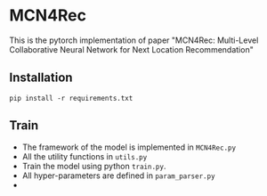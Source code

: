# MCN4Rec

This is the pytorch implementation of paper "MCN4Rec: Multi-Level Collaborative Neural Network for Next Location Recommendation"


## Installation

```
pip install -r requirements.txt
```

## Train
- The framework of the model is implemented in `MCN4Rec.py`
- All the utility functions in `utils.py`
- Train the model using python `train.py`. 
- All hyper-parameters are defined in `param_parser.py`
- 



